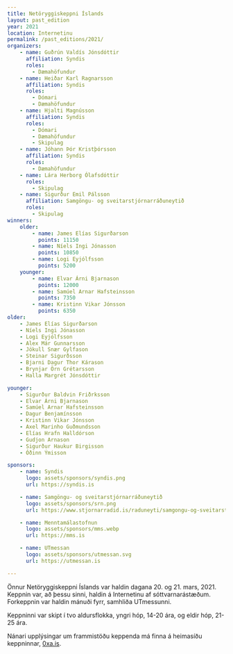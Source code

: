 ```yaml
---
title: Netöryggiskeppni Íslands
layout: past_edition
year: 2021
location: Internetinu
permalink: /past_editions/2021/
organizers:
    - name: Guðrún Valdís Jónsdóttir
      affiliation: Syndis
      roles:
        - Dæmahöfundur
    - name: Heiðar Karl Ragnarsson
      affiliation: Syndis
      roles:
        - Dómari
        - Dæmahöfundur
    - name: Hjalti Magnússon
      affiliation: Syndis
      roles:
        - Dómari
        - Dæmahöfundur
        - Skipulag
    - name: Jóhann Þór Kristþórsson
      affiliation: Syndis
      roles:
        - Dæmahöfundur
    - name: Lára Herborg Ólafsdóttir
      roles:
        - Skipulag
    - name: Sigurður Emil Pálsson
      affiliation: Samgöngu- og sveitarstjórnarráðuneytið
      roles:
        - Skipulag
winners:
    older:
        - name: James Elías Sigurðarson
          points: 11150
        - name: Níels Ingi Jónasson
          points: 10850
        - name: Logi Eyjólfsson
          points: 5200
    younger:
        - name: Elvar Árni Bjarnason
          points: 12000
        - name: Samúel Arnar Hafsteinsson
          points: 7350
        - name: Kristinn Vikar Jónsson
          points: 6350
older:
    - James Elías Sigurðarson
    - Níels Ingi Jónasson
    - Logi Eyjólfsson
    - Alex Már Gunnarsson
    - Jökull Snær Gylfason
    - Steinar Sigurðsson
    - Bjarni Dagur Thor Kárason
    - Brynjar Örn Grétarsson
    - Halla Margrét Jónsdóttir

younger:
    - Sigurður Baldvin Friðrksson
    - Elvar Árni Bjarnason
    - Samúel Arnar Hafsteinsson
    - Dagur Benjamínsson
    - Kristinn Vikar Jónsson
    - Axel Marinho Guðmundsson
    - Elías Hrafn Halldórson
    - Gudjon Arnason
    - Sigurður Haukur Birgisson
    - Óðinn Ýmisson

sponsors:
    - name: Syndis
      logo: assets/sponsors/syndis.png
      url: https://syndis.is

    - name: Samgöngu- og sveitarstjórnarráðuneytið
      logo: assets/sponsors/srn.png
      url: https://www.stjornarradid.is/raduneyti/samgongu-og-sveitarstjornarraduneytid/

    - name: Menntamálastofnun
      logo: assets/sponsors/mms.webp
      url: https://mms.is

    - name: UTmessan
      logo: assets/sponsors/utmessan.svg
      url: https://utmessan.is

---
```


Önnur Netöryggiskeppni Íslands var haldin dagana 20. og 21. mars, 2021. Keppnin var, að þessu sinni, haldin á Internetinu af sóttvarnarástæðum. Forkeppnin var haldin mánuði fyrr, samhliða UTmessunni.

Keppninni var skipt í tvo aldursflokka, yngri hóp, 14-20 ára, og eldir hóp, 21-25 ára.

Nánari upplýsingar um frammistöðu keppenda má finna á heimasíðu keppninnar, [0xa.is](https://0xa.is).
